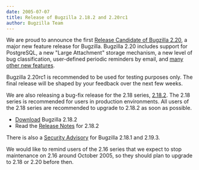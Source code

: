 ```yaml
---
date: 2005-07-07
title: Release of Bugzilla 2.18.2 and 2.20rc1
author: Bugzilla Team
---
```


We are proud to announce the first [Release Candidate of Bugzilla 2.20](/releases/2.20/), a major new feature release for Bugzilla. Bugzilla 2.20 includes support for PostgreSQL, a new "Large Attachment" storage mechanism, a new level of bug classification, user-defined periodic reminders by email, and [many other new features](/releases/2.20/new-features.html).

Bugzilla 2.20rc1 is recommended to be used for testing purposes only. The final release will be shaped by your feedback over the next few weeks.

We are also releasing a bug-fix release for the 2.18 series, [2.18.2](/releases/2.18.2/). The 2.18 series is recommended for users in production environments. All users of the 2.18 series are recommended to upgrade to 2.18.2 as soon as possible.

*   [Download](/download/#stable) Bugzilla 2.18.2
*   Read the [Release Notes](/releases/2.18.2/) for 2.18.2

There is also a [Security Advisory](/security/2.18.1/) for Bugzilla 2.18.1 and 2.19.3.

We would like to remind users of the 2.16 series that we expect to stop maintenance on 2.16 around October 2005, so they should plan to upgrade to 2.18 or 2.20 before then.

